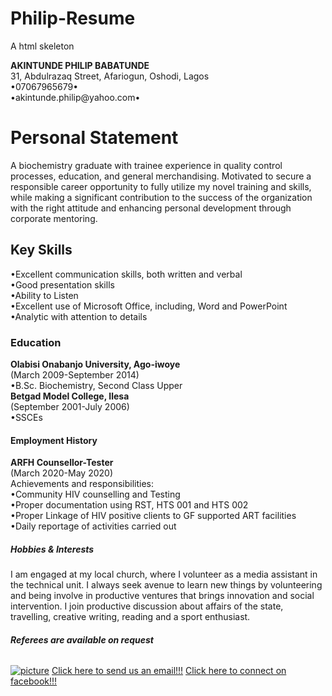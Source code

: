 # Philip-Resume
A  html skeleton
<!DOCTYPE html>
<html lang="en">
   <head> </head>
      <title>Philip Resume</title>
<head><strong>AKINTUNDE PHILIP BABATUNDE</strong><br/>31, Abdulrazaq Street, Afariogun, Oshodi, Lagos<br/>&#149;07067965679&#149;<br/>&#149;akintunde.philip@yahoo.com&#149;</head>
<body>
<div>
	   <h1><strong>Personal Statement</strong></h1><p>A biochemistry graduate with trainee experience in quality control processes, education, and general merchandising. Motivated to secure a responsible career opportunity to fully utilize my novel training and skills, while making a significant contribution to the success of the organization with the right attitude and enhancing personal development through corporate mentoring.</p>
	   </div>
	   <h2><strong> Key Skills</strong></h2><p>&#149;Excellent communication skills, both written and verbal<br/>&#149;Good presentation skills<br/>&#149;Ability to Listen<br/>&#149;Excellent use of Microsoft Office, including, Word and PowerPoint<br/>&#149;Analytic with attention to details</p>
</div>
<h3><strong>Education</strong></h3><p><strong>Olabisi Onabanjo University, Ago-iwoye
</strong><br/>(March 2009-September 2014)<br/> &#149;B.Sc. Biochemistry, Second Class Upper <br/><strong>Betgad Model College, Ilesa</strong><br/>(September 2001-July 2006)<br/> &#149;SSCEs</p>
</div>
<h4><strong>Employment History</strong></h4><p><strong>ARFH Counsellor-Tester</strong><br/>(March 2020-May 2020)<br/>Achievements and responsibilities: <br/>&#149Community HIV counselling and Testing<br/>&#149Proper documentation using RST, HTS 001 and HTS 002<br/>&#149Proper Linkage of HIV positive clients to GF supported ART facilities<br/>&#149Daily reportage of activities carried out</p>
</div>
<h5><strong>Hobbies & Interests</strong></h5><p>I am engaged at my local church, where I volunteer as a media assistant in the technical unit. I always seek avenue to learn new things by volunteering and being involve in productive ventures that brings innovation and social intervention. I join productive discussion about affairs of the state, travelling, creative writing, reading and a sport enthusiast.</p>
</div>
<h6><strong><p>Referees are available on request</strong></h6>
<a href="https://ibb.co/Bf6qZn5"><img src="https://i.ibb.co/qDgksJ3/picture.jpg" alt="picture" border="0"></a>
<a href=mailto:akintunde.philip@yahoo.com?subject="Enquiries">Click here to send us an email!!!</a>
<a href="https://facebook.com/Greatphils">Click here to connect on facebook!!!</a>
</body>
</html>
